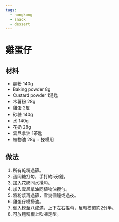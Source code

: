 ```yaml
---
tags:
  - hongkong
  - snack
  - dessert
---
```


# 雞蛋仔

## 材料
- 麵粉 140g
- Baking powder 8g
- Custard powder 1湯匙
- 木薯粉 28g
- 雞蛋 2隻
- 砂糖 140g
- 水 140g
- 花奶 28g
- 雲尼拿油 1茶匙
- 植物油 28g + 搽模用

## 做法
1. 所有乾粉過篩。
2. 蛋同糖打勻，手打約5分鐘。
3. 加入花奶同水攪勻。
4. 加入雲尼拿油同植物油攪勻。
5. 將粉漿再過篩，雪幾個鐘或過夜。
6. 雞蛋仔模掃油。
7. 倒入模至八成滿，上下左右搖勻，反轉模煎約2分半。
8. 可放麵粉棍上吹凍定型。
